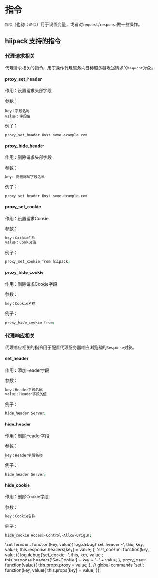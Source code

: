 # 指令

`指令`（也称：`命令`）用于设置变量，或者对`request`\/`response`做一些操作。

## hiipack 支持的指令

### 代理请求相关

代理请求相关的指令，用于操作代理服务向目标服务器发送请求的`Request`对象。

#### proxy\_set\_header

作用：设置请求头部字段

参数：

```
key：字段名称
value：字段值
```

例子：

```bash
proxy_set_header Host some.example.com
```

#### proxy\_hide\_header

作用：删除请求头部字段

参数：

```bash
key: 要删除的字段名称
```

例子：

```bash
proxy_set_header Host some.example.com
```

#### proxy\_set\_cookie

作用：设置请求Cookie

参数：

```bash
key：Cookie名称
value：Cookie值
```

例子：

```bash
proxy_set_cookie from hiipack;
```

#### proxy\_hide\_cookie

作用：删除请求Cookie字段

参数：

```bash
key：Cookie名称
```

例子：

```bash
proxy_hide_cookie from;
```

### 代理响应相关

代理响应相关的指令用于配置代理服务器响应浏览器的`Response`对象。

#### set\_header

作用：添加Header字段

参数：

```bash
key：Header字段名称
value：Header字段的值
```

例子：

```bash
hide_header Server;
```




#### hide\_header

作用：删除Header字段

参数：

```bash
key：Header字段名称
```

例子：

```bash
hide_header Server;
```





#### hide\_cookie

作用：删除Cookie字段

参数：

```bash
key：Cookie名称
```

例子：

```bash
hide_cookie Access-Control-Allow-Origin;
```

'set\_header': function\(key, value\){ log.debug\('set\_header -', this, key, value\); this.response.headers\[key\] = value; }, 'set\_cookie': function\(key, value\){ log.debug\('set\_cookie -', this, key, value\); this.response.headers\['Set-Cookie'\] = key + '=' + value; }, proxy\_pass: function\(value\){ this.props.proxy = value; }, \/\/ global commands 'set': function\(key, value\){ this.props\[key\] = value; }};

